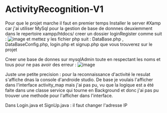 # ActivityRecognition-V1
Pour que le projet marche il faut en premier temps Installer le server #Xamp car j'ai utiliser MySql pour la gestion de base de donnnes 
deuxiemment dans le repertoire xampp/htdocs/ creer un dossier loginRegister comme suit :
![image](https://user-images.githubusercontent.com/98331671/175425410-2b3c97cd-234c-4ab3-8e29-9ec1c1ab10fb.png)
 et mettez y les fichier php suit : DataBase.php , DataBaseConfig.php, login.php et signup.php que vous trouverez sur le projet 
 
 Creer une base de donnes sur mysqlAdmin toute en respectant les noms et tous pour ne pas avoir des erreur :
 ![image](https://user-images.githubusercontent.com/98331671/175426791-156ba085-f81b-49cc-9a63-feae109ac0ae.png)

 
 Juste une petite precision : pour la reconnaissance d'activité le resulat s'affiche dnas la console d'androide studio. De base je voulais l'afficher dans l'interface activity_map mais j'ai pas pu, vu que la logique est a été faite dans une classe service qui tourne en Background et donc j'ai pas pu trouver une methode pour l'afficher dans l'interface.
 
 Dans Login.java et SignUp.java : il faut changer l'adresse IP
